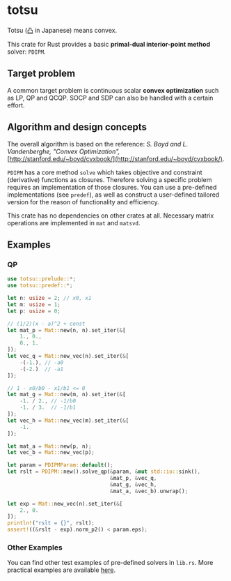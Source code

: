 # totsu

Totsu ([凸](http://www.decodeunicode.org/en/u+51F8) in Japanese) means convex.

This crate for Rust provides a basic **primal-dual interior-point method** solver: `PDIPM`.

## Target problem

A common target problem is continuous scalar **convex optimization** such as
LP, QP and QCQP. SOCP and SDP can also be handled with a certain effort.

## Algorithm and design concepts

The overall algorithm is based on the reference:
*S. Boyd and L. Vandenberghe, "Convex Optimization",*
[http://stanford.edu/~boyd/cvxbook/](http://stanford.edu/~boyd/cvxbook/).

`PDIPM` has a core method `solve`
which takes objective and constraint (derivative) functions as closures.
Therefore solving a specific problem requires an implementation of those closures.
You can use a pre-defined implementations (see `predef`),
as well as construct a user-defined tailored version for the reason of functionality and efficiency.

This crate has no dependencies on other crates at all.
Necessary matrix operations are implemented in `mat` and `matsvd`.

## Examples
### QP

```rust
use totsu::prelude::*;
use totsu::predef::*;

let n: usize = 2; // x0, x1
let m: usize = 1;
let p: usize = 0;

// (1/2)(x - a)^2 + const
let mat_p = Mat::new(n, n).set_iter(&[
    1., 0.,
    0., 1.
]);
let vec_q = Mat::new_vec(n).set_iter(&[
    -(-1.), // -a0
    -(-2.)  // -a1
]);

// 1 - x0/b0 - x1/b1 <= 0
let mat_g = Mat::new(m, n).set_iter(&[
    -1. / 2., // -1/b0
    -1. / 3.  // -1/b1
]);
let vec_h = Mat::new_vec(m).set_iter(&[
    -1.
]);

let mat_a = Mat::new(p, n);
let vec_b = Mat::new_vec(p);

let param = PDIPMParam::default();
let rslt = PDIPM::new().solve_qp(&param, &mut std::io::sink(),
                                 &mat_p, &vec_q,
                                 &mat_g, &vec_h,
                                 &mat_a, &vec_b).unwrap();

let exp = Mat::new_vec(n).set_iter(&[
    2., 0.
]);
println!("rslt = {}", rslt);
assert!((&rslt - exp).norm_p2() < param.eps);
```

### Other Examples

You can find other test examples of pre-defined solvers in `lib.rs`.
More practical examples are available [here](https://github.com/convexbrain/Totsu/tree/master/examples).
